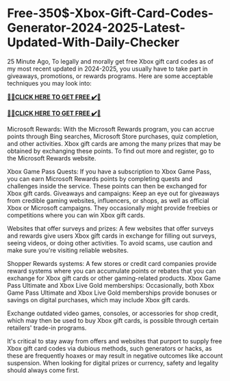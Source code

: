 # Free-350$-Xbox-Gift-Card-Codes-Generator-2024-2025-Latest-Updated-With-Daily-Checker

25 Minute Ago, To legally and morally get free Xbox gift card codes as of my most recent updated in 2024-2025, you usually have to take part in giveaways, promotions, or rewards programs. Here are some acceptable techniques you may look into:

**[🎁🎁CLICK HERE TO GET FREE ✔️🎁](https://cutt.ly/DeJyBBbg)**

**[🎁🎁CLICK HERE TO GET FREE ✔️🎁](https://cutt.ly/DeJyBBbg)**

Microsoft Rewards: With the Microsoft Rewards program, you can accrue points through Bing searches, Microsoft Store purchases, quiz completion, and other activities. Xbox gift cards are among the many prizes that may be obtained by exchanging these points. To find out more and register, go to the Microsoft Rewards website.

Xbox Game Pass Quests: If you have a subscription to Xbox Game Pass, you can earn Microsoft Rewards points by completing quests and challenges inside the service. These points can then be exchanged for Xbox gift cards. Giveaways and campaigns: Keep an eye out for giveaways from credible gaming websites, influencers, or shops, as well as official Xbox or Microsoft campaigns. They occasionally might provide freebies or competitions where you can win Xbox gift cards.

Websites that offer surveys and prizes: A few websites that offer surveys and rewards give users Xbox gift cards in exchange for filling out surveys, seeing videos, or doing other activities. To avoid scams, use caution and make sure you're visiting reliable websites.

Shopper Rewards systems: A few stores or credit card companies provide reward systems where you can accumulate points or rebates that you can exchange for Xbox gift cards or other gaming-related products. Xbox Game Pass Ultimate and Xbox Live Gold memberships: Occasionally, both Xbox Game Pass Ultimate and Xbox Live Gold memberships provide bonuses or savings on digital purchases, which may include Xbox gift cards.

Exchange outdated video games, consoles, or accessories for shop credit, which may then be used to buy Xbox gift cards, is possible through certain retailers' trade-in programs.

It's critical to stay away from offers and websites that purport to supply free Xbox gift card codes via dubious methods, such generators or hacks, as these are frequently hoaxes or may result in negative outcomes like account suspension. When looking for digital prizes or currency, safety and legality should always come first.
